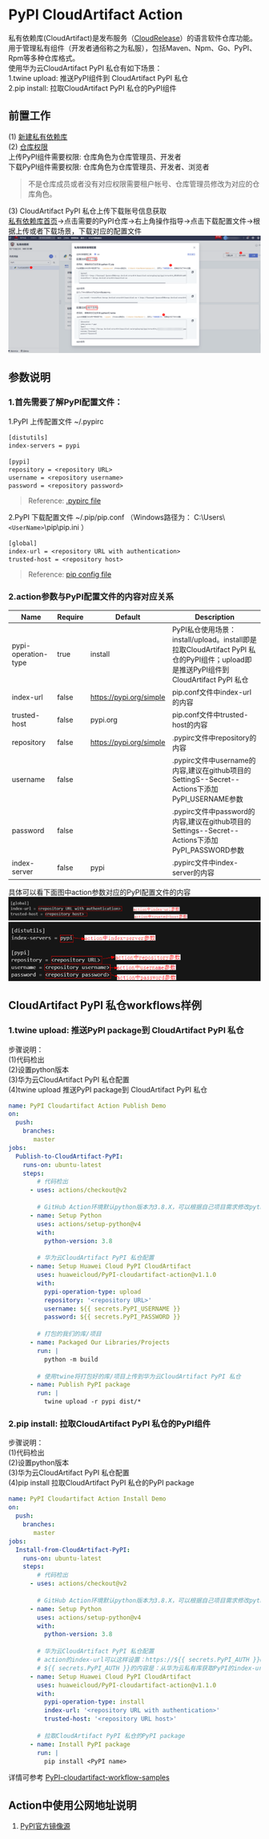 # PyPI CloudArtifact Action
  
私有依赖库(CloudArtifact)是发布服务（[CloudRelease](https://support.huaweicloud.com/cloudrelease/index.html)）的语言软件仓库功能。用于管理私有组件（开发者通俗称之为私服），包括Maven、Npm、Go、PyPI、Rpm等多种仓库格式。   
使用华为云CloudArtifact PyPI 私仓有如下场景：  
1.twine upload: 推送PyPI组件到 CloudArtifact PyPI 私仓   
2.pip install: 拉取CloudArtifact PyPI 私仓的PyPI组件

## 前置工作
(1) [新建私有依赖库](https://support.huaweicloud.com/usermanual-releaseman/cloudrelease_01_0008.html)  
(2) [仓库权限](https://support.huaweicloud.com/usermanual-releaseman/cloudrelease_01_0011.html)  
上传PyPI组件需要权限: 仓库角色为仓库管理员、开发者  
下载PyPI组件需要权限: 仓库角色为仓库管理员、开发者、浏览者  
> 不是仓库成员或者没有对应权限需要租户帐号、仓库管理员修改为对应的仓库角色。

(3) CloudArtifact PyPI 私仓上传下载账号信息获取  
[私有依赖库首页](https://devcloud.cn-north-4.huaweicloud.com/cloudartifact/repository)->点击需要的PyPI仓库->右上角操作指导->点击下载配置文件->根据上传或者下载场景，下载对应的配置文件  
![图一](imgs/pypi-config-download.PNG)

## 参数说明
### 1.首先需要了解PyPI配置文件：  

1.PyPI 上传配置文件 ~/.pypirc
```
[distutils]
index-servers = pypi

[pypi]
repository = <repository URL>
username = <repository username>
password = <repository password>
```
> Reference: [.pypirc file](https://packaging.python.org/en/latest/specifications/pypirc/)  

2.PyPI 下载配置文件 ~/.pip/pip.conf （Windows路径为： C:\Users\\`<UserName>`\pip\pip.ini ）
```
[global]
index-url = <repository URL with authentication>
trusted-host = <repository host>
```
> Reference: [pip config file](https://pip.pypa.io/en/stable/topics/configuration/)   

### 2.action参数与PyPI配置文件的内容对应关系
| Name          | Require | Default | Description |
| ------------- | ------- | ------- | ----------- |
| pypi-operation-type    |   true    |   install      | PyPI私仓使用场景：install/upload。install即是拉取CloudArtifact PyPI 私仓的PyPI组件；upload即是推送PyPI组件到 CloudArtifact PyPI 私仓|
| index-url    |   false    |   https://pypi.org/simple      | pip.conf文件中index-url的内容|
| trusted-host    |   false    |   pypi.org      | pip.conf文件中trusted-host的内容|
| repository    |   false    |    https://pypi.org/simple      | .pypirc文件中repository的内容|
| username    |   false    |         | .pypirc文件中username的内容,建议在github项目的SettingS--Secret--Actions下添加 PyPI_USERNAME参数|
| password    |   false    |         | .pypirc文件中password的内容,建议在github项目的Settings--Secret--Actions下添加 PyPI_PASSWORD参数|
| index-server    |   false    |   pypi      | .pypirc文件中index-server的内容|

具体可以看下面图中action参数对应的PyPI配置文件的内容
![图二](imgs/install-parameters.PNG)
![图三](imgs/upload-parameters.PNG)
## **CloudArtifact PyPI 私仓workflows样例**
### 1.twine upload: 推送PyPI package到 CloudArtifact PyPI 私仓 
步骤说明：  
(1)代码检出   
(2)设置python版本  
(3)华为云CloudArtifact PyPI 私仓配置    
(4)twine upload 推送PyPI package到 CloudArtifact PyPI 私仓  
```yaml
name: PyPI Cloudartifact Action Publish Demo
on:
  push:
    branches:
       master
jobs:
  Publish-to-CloudArtifact-PyPI:
    runs-on: ubuntu-latest
    steps:
        # 代码检出
      - uses: actions/checkout@v2

        # GitHub Action环境默认python版本为3.8.X，可以根据自己项目需求修改python版本
      - name: Setup Python
        uses: actions/setup-python@v4
        with:
          python-version: 3.8

        # 华为云CloudArtifact PyPI 私仓配置 
      - name: Setup Huawei Cloud PyPI CloudArtifact
        uses: huaweicloud/PyPI-cloudartifact-action@v1.1.0
        with: 
          pypi-operation-type: upload
          repository: '<repository URL>'
          username: ${{ secrets.PyPI_USERNAME }}
          password: ${{ secrets.PyPI_PASSWORD }}

        # 打包的我们的库/项目
      - name: Packaged Our Libraries/Projects
        run: |
          python -m build
            
        # 使用twine将打包好的库/项目上传到华为云CloudArtifact PyPI 私仓
      - name: Publish PyPI package 
        run: |
          twine upload -r pypi dist/*
```  
### 2.pip install: 拉取CloudArtifact PyPI 私仓的PyPI组件  
步骤说明：  
(1)代码检出  
(2)设置python版本  
(3)华为云CloudArtifact PyPI 私仓配置    
(4)pip install 拉取CloudArtifact PyPI 私仓的PyPI package  
```yaml
name: PyPI Cloudartifact Action Install Demo
on:
  push:
    branches:
       master
jobs:
  Install-from-CloudArtifact-PyPI:
    runs-on: ubuntu-latest
    steps:
        # 代码检出
      - uses: actions/checkout@v2

        # GitHub Action环境默认python版本为3.8.X，可以根据自己项目需求修改python版本
      - name: Setup Python
        uses: actions/setup-python@v4
        with:
          python-version: 3.8

        # 华为云CloudArtifact PyPI 私仓配置 
        # action的index-url可以这样设置：https://${{ secrets.PyPI_AUTH }}@devrepo.devcloud.cn-north-4.huaweicloud.com/artgalaxy/api/pypi/cn-north-4_dfbdbf2e511e**********653358d65c_pypi_0/simple
        # ${{ secrets.PyPI_AUTH }}的内容是：从华为云私有库获取PyPI的index-url中的{username}:{password}
      - name: Setup Huawei Cloud PyPI CloudArtifact
        uses: huaweicloud/PyPI-cloudartifact-action@v1.1.0
        with: 
          pypi-operation-type: install
          index-url: '<repository URL with authentication>'
          trusted-host: '<repository URL host>'

        # 拉取CloudArtifact PyPI 私仓的PyPI package
      - name: Install PyPI package 
        run: |
          pip install <PyPI name>
```   


详情可参考 [PyPI-cloudartifact-workflow-samples](https://github.com/huaweicloud/PyPI-cloudartifact-workflow-samples)

## Action中使用公网地址说明
1. [PyPI官方镜像源](https://pypi.org/simple)

